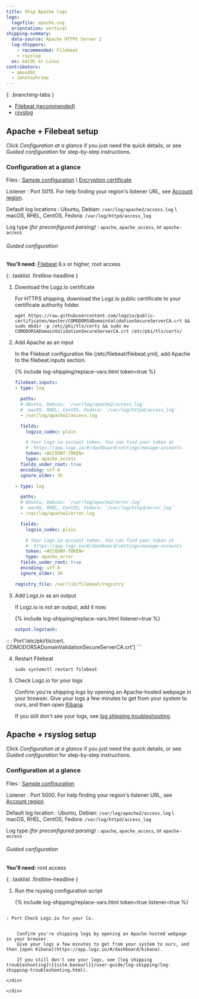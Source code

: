 ```yaml
---
title: Ship Apache logs
logo:
  logofile: apache.svg
  orientation: vertical
shipping-summary:
  data-source: Apache HTTPS Server 2
  log-shippers:
    - recommended: Filebeat
    - rsyslog
  os: macOS or Linux
contributors:
  - amosd92
  - imnotashrimp
---
```


<div class="branching-container">

{: .branching-tabs }
  * [Filebeat <span class="sm ital">(recommended)</span>](#filebeat-config)
  * [rsyslog](#rsyslog-config)

<div id="filebeat-config">

## Apache + Filebeat setup

Click _Configuration at a glance_ if you just need the quick details, or see _Guided configuration_ for step-by-step instructions.

<div class="accordion">

### Configuration at a glance

<div>

Files
: [Sample configuration](https://raw.githubusercontent.com/logzio/logz-docs/master/shipping-config-samples/logz-filebeat-config.yml) \\
  [Encryption certificate](https://raw.githubusercontent.com/logzio/public-certificates/master/COMODORSADomainValidationSecureServerCA.crt)

Listener
: Port 5015.
  For help finding your region's listener URL, see [Account region]({{site.baseurl}}/user-guide/accounts/account-region.html).

Default log locations
: Ubuntu, Debian: `/var/log/apache2/access.log` \\
  macOS, RHEL, CentOS, Fedora: `/var/log/httpd/access_log`

Log type _\(for preconfigured parsing\)_
: `apache`, `apache_access`, or `apache-access`

</div>

</div>

###### Guided configuration

**You'll need:** [Filebeat](https://www.elastic.co/guide/en/beats/filebeat/current/filebeat-installation.html) 6.x or higher, root access

{: .tasklist .firstline-headline }
1. Download the Logz.io certificate

    For HTTPS shipping, download the Logz.io public certificate to your certificate authority folder.

    ```shell
    wget https://raw.githubusercontent.com/logzio/public-certificates/master/COMODORSADomainValidationSecureServerCA.crt && sudo mkdir -p /etc/pki/tls/certs && sudo mv COMODORSADomainValidationSecureServerCA.crt /etc/pki/tls/certs/
    ```

2. Add Apache as an input

    In the Filebeat configuration file (/etc/filebeat/filebeat.yml), add Apache to the filebeat.inputs section.

    {% include log-shipping/replace-vars.html token=true %}

    ```yaml
    filebeat.inputs:
    - type: log

      paths:
      # Ubuntu, Debian: `/var/log/apache2/access.log`
      #  macOS, RHEL, CentOS, Fedora: `/var/log/httpd/access_log`
      - /var/log/apache2/access.log

      fields:
        logzio_codec: plain

        # Your Logz.io account token. You can find your token at
        #  https://app.logz.io/#/dashboard/settings/manage-accounts
        token: <ACCOUNT-TOKEN>
        type: apache_access
      fields_under_root: true
      encoding: utf-8
      ignore_older: 3h

    - type: log

      paths:
      # Ubuntu, Debian: `/var/log/apache2/error.log`
      #  macOS, RHEL, CentOS, Fedora: `/var/log/httpd/error_log`
      - /var/log/apache2/error.log

      fields:
        logzio_codec: plain

        # Your Logz.io account token. You can find your token at
        #  https://app.logz.io/#/dashboard/settings/manage-accounts
        token: <ACCOUNT-TOKEN>
        type: apache_error
      fields_under_root: true
      encoding: utf-8
      ignore_older: 3h

    registry_file: /var/lib/filebeat/registry
    ```

3. Add Logz.io as an output

    If Logz.io is not an output, add it now.

    {% include log-shipping/replace-vars.html listener=true %}

    ```yaml
    output.logstash:
::
: Port'/etc/pki/tls/cert.
COMODORSADomainValidationSecureServerCA.crt']
    ```

4. Restart Filebeat

    ```shell
    sudo systemctl restart filebeat
    ```

5. Check Logz.io for your logs

    Confirm you're shipping logs by opening an Apache-hosted webpage in your browser.
    Give your logs a few minutes to get from your system to ours, and then open [Kibana](https://app.logz.io/#/dashboard/kibana).

    If you still don't see your logs, see [log shipping troubleshooting]({{site.baseurl}}/user-guide/log-shipping/log-shipping-troubleshooting.html).

</div>

<div id="rsyslog-config">

## Apache + rsyslog setup

Click _Configuration at a glance_ if you just need the quick details, or see _Guided configuration_ for step-by-step instructions.

<div class="accordion">

### Configuration at a glance

<div>

Files
: [Sample configuration](https://raw.githubusercontent.com/logzio/logz-docs/master/shipping-config-samples/logz-rsyslog-config.conf)

Listener
: Port 5000.
  For help finding your region's listener URL, see [Account region]({{site.baseurl}}/user-guide/accounts/account-region.html).

Default log location
: Ubuntu, Debian: `/var/log/apache2/access.log` \\
  macOS, RHEL, CentOS, Fedora: `/var/log/httpd/access_log`

Log type _\(for preconfigured parsing\)_
: `apache`, `apache_access`, or `apache-access`

</div>

</div>

###### Guided configuration

**You'll need:** root access

{: .tasklist .firstline-headline }
1. Run the rsyslog configuration script

    {% include log-shipping/replace-vars.html token=true listener=true %}

    ```shell
```
: Port Check Logz.io for your lo.


    Confirm you're shipping logs by opening an Apache-hosted webpage in your browser.
    Give your logs a few minutes to get from your system to ours, and then [open Kibana](https://app.logz.io/#/dashboard/kibana).

    If you still don't see your logs, see [log shipping troubleshooting]({{site.baseurl}}/user-guide/log-shipping/log-shipping-troubleshooting.html).

</div>

</div>